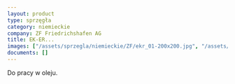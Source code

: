 ```yaml
---
layout: product
type: sprzęgła
category: niemieckie
company: ZF Friedrichshafen AG
title: EK-ER...
images: ["/assets/sprzegla/niemieckie/ZF/ekr_01-200x200.jpg", "/assets/sprzegla/niemieckie/ZF/ekr_02-200x200.jpg"]
documents: []
---
```

Do pracy w oleju.